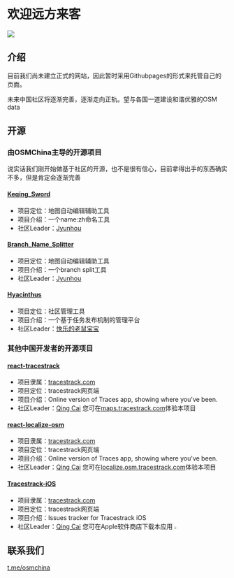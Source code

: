 # 欢迎远方来客

[![](https://wiki.openstreetmap.org/w/images/thumb/1/10/OpenStreetMap_PRC.svg/300px-OpenStreetMap_PRC.svg.png)](https://wiki.openstreetmap.org/wiki/Zh-hans:%E4%B8%AD%E5%8D%8E%E4%BA%BA%E6%B0%91%E5%85%B1%E5%92%8C%E5%9B%BD)

## 介绍

目前我们尚未建立正式的网站，因此暂时采用Githubpages的形式来托管自己的页面。

未来中国社区将逐渐完善，逐渐走向正轨。望与各国一道建设和谐优雅的OSM data

## 开源

### 由OSMChina主导的开源项目

说实话我们刚开始做基于社区的开源，也不是很有信心，目前拿得出手的东西确实不多，但是肯定会逐渐完善

#### [Keqing_Sword](https://github.com/OSMChina/Keqing_Sword) 

+ 项目定位：地图自动编辑辅助工具
+ 项目介绍：一个name:zh命名工具
+ 社区Leader：[Jyunhou](https://github.com/Jyunhou)

#### [Branch_Name_Splitter](https://github.com/OSMChina/Branch_Name_Splitter) 

+ 项目定位：地图自动编辑辅助工具
+ 项目介绍：一个branch split工具
+ 社区Leader：[Jyunhou](https://github.com/Jyunhou)

#### [Hyacinthus](https://github.com/OSMChina/Hyacinthus)

+ 项目定位：社区管理工具
+ 项目介绍：一个基于任务发布机制的管理平台
+ 社区Leader：[快乐的老鼠宝宝](https://github.com/Laoshubaby)

### 其他中国开发者的开源项目

#### [react-tracestrack](https://github.com/tracestrack/react-tracestrack)

+ 项目隶属：[tracestrack.com](https://github.com/tracestrack)
+ 项目定位：tracestrack网页端
+ 项目介绍：Online version of Traces app, showing where you've been. 
+ 社区Leader：[Qing Cai](https://github.com/strongwillow)
您可在[maps.tracestrack.com](https://maps.tracestrack.com)体验本项目

#### [react-localize-osm](https://github.com/tracestrack/react-localize-osm)

+ 项目隶属：[tracestrack.com](https://github.com/tracestrack)
+ 项目定位：tracestrack网页端
+ 项目介绍：Online version of Traces app, showing where you've been. 
+ 社区Leader：[Qing Cai](https://github.com/strongwillow)
您可在[localize.osm.tracestrack.com](https://localize.osm.tracestrack.com/)体验本项目

#### [Tracestrack-iOS](https://github.com/tracestrack/Tracestrack-iOS)

+ 项目隶属：[tracestrack.com](https://github.com/tracestrack)
+ 项目定位：tracestrack网页端
+ 项目介绍：Issues tracker for Tracestrack iOS
+ 社区Leader：[Qing Cai](https://github.com/strongwillow)
您可在Apple软件商店下载本应用
[<img src="https://laoshubaby.oss-cn-shanghai.aliyuncs.com/tracestrack.png" style="zoom: 30%;" />](https://apps.apple.com/cn/app/tracestrack-%E8%B8%AA%E8%BF%B9%E5%9C%B0%E5%9B%BE/id1015383536)


## 联系我们

[t.me/osmchina](t.me/osmchina)
